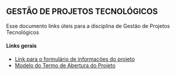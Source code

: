 ## GESTÃO DE PROJETOS TECNOLÓGICOS

Esse documento links úteis para a disciplina de Gestão de Projetos Tecnológicos

#### Links gerais
- [Link para o formulário de informações do projeto](https://forms.gle/xBiWNADBtr6pzobVA)
- [Modelo do Termo de Abertura do Projeto](https://docs.google.com/document/d/1KHxIIk8rwePVvjbybt8u-1mU5BGDDoq4/edit?usp=sharing&rtpof=true&sd=true)
